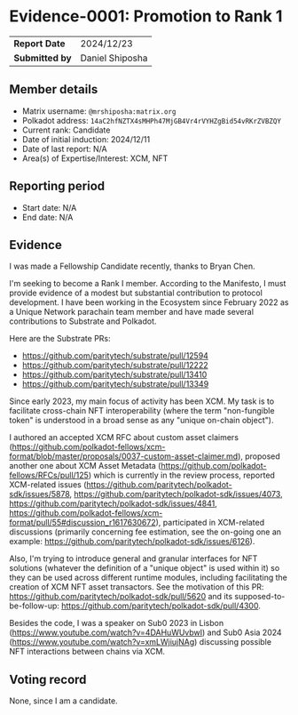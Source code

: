 # Evidence-0001: Promotion to Rank 1

|                 |                                                                                             |
| --------------- | ------------------------------------------------------------------------------------------- |
| **Report Date** | 2024/12/23                                                                                  |
| **Submitted by**| Daniel Shiposha                                                                             |


## Member details

- Matrix username: `@mrshiposha:matrix.org`
- Polkadot address: `14aC2hfNZTX4sMHPh47MjGB4Vr4rVYHZgBid54vRKrZVBZQY`
- Current rank: Candidate
- Date of initial induction: 2024/12/11
- Date of last report: N/A
- Area(s) of Expertise/Interest: XCM, NFT


## Reporting period

- Start date: N/A
- End date: N/A

## Evidence

I was made a Fellowship Candidate recently, thanks to Bryan Chen.

I'm seeking to become a Rank I member. According to the Manifesto, I must provide evidence of a modest but substantial contribution to protocol development.
I have been working in the Ecosystem since February 2022 as a Unique Network parachain team member and have made several contributions to Substrate and Polkadot.

Here are the Substrate PRs:
* https://github.com/paritytech/substrate/pull/12594
* https://github.com/paritytech/substrate/pull/12222
* https://github.com/paritytech/substrate/pull/13410
* https://github.com/paritytech/substrate/pull/13349

Since early 2023, my main focus of activity has been XCM. My task is to facilitate cross-chain NFT interoperability (where the term "non-fungible token" is understood in a broad sense as any "unique on-chain object").

I authored an accepted XCM RFC about custom asset claimers (https://github.com/polkadot-fellows/xcm-format/blob/master/proposals/0037-custom-asset-claimer.md),
proposed another one about XCM Asset Metadata (https://github.com/polkadot-fellows/RFCs/pull/125) which is currently in the review process,
reported XCM-related issues (https://github.com/paritytech/polkadot-sdk/issues/5878, https://github.com/paritytech/polkadot-sdk/issues/4073, https://github.com/paritytech/polkadot-sdk/issues/4841, https://github.com/polkadot-fellows/xcm-format/pull/55#discussion_r1617630672), participated in XCM-related discussions (primarily concerning fee estimation, see the on-going one an example: https://github.com/paritytech/polkadot-sdk/issues/6126).

Also, I'm trying to introduce general and granular interfaces for NFT solutions (whatever the definition of a "unique object" is used within it) so they can be used across different runtime modules, including facilitating the creation of XCM NFT asset transactors. See the motivation of this PR: https://github.com/paritytech/polkadot-sdk/pull/5620 and its supposed-to-be-follow-up: https://github.com/paritytech/polkadot-sdk/pull/4300.

Besides the code, I was a speaker on Sub0 2023 in Lisbon (https://www.youtube.com/watch?v=4DAHuWUvbwI) and Sub0 Asia 2024 (https://www.youtube.com/watch?v=xmLWjiujNAg) discussing possible NFT interactions between chains via XCM.

## Voting record

None, since I am a candidate.

